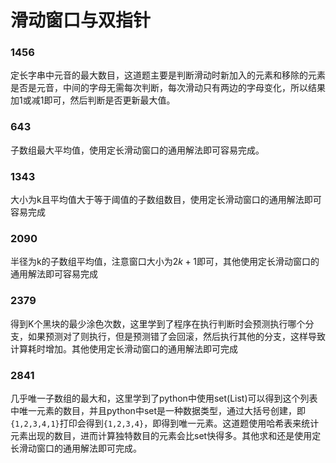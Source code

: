 # 滑动窗口与双指针
### 1456
定长字串中元音的最大数目，这道题主要是判断滑动时新加入的元素和移除的元素是否是元音，中间的字母无需每次判断，每次滑动只有两边的字母变化，所以结果加$1$或减$1$即可，然后判断是否更新最大值。

### 643
子数组最大平均值，使用定长滑动窗口的通用解法即可容易完成。

### 1343
大小为k且平均值大于等于阈值的子数组数目，使用定长滑动窗口的通用解法即可容易完成

### 2090
半径为k的子数组平均值，注意窗口大小为$2k+1$即可，其他使用定长滑动窗口的通用解法即可容易完成

### 2379
得到K个黑块的最少涂色次数，这里学到了程序在执行判断时会预测执行哪个分支，如果预测对了则执行，但是预测错了会回滚，然后执行其他的分支，这样导致计算耗时增加。其他使用定长滑动窗口的通用解法即可完成

### 2841
几乎唯一子数组的最大和，这里学到了python中使用set(List)可以得到这个列表中唯一元素的数目，并且python中set是一种数据类型，通过大括号创建，即`{1,2,3,4,1}`打印会得到`{1,2,3,4}`，即得到唯一元素。这道题使用哈希表来统计元素出现的数目，进而计算独特数目的元素会比set快得多。其他求和还是使用定长滑动窗口的通用解法即可完成。